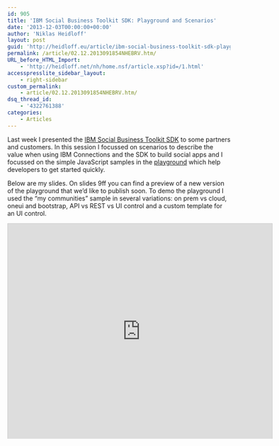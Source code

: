 ```yaml
---
id: 905
title: 'IBM Social Business Toolkit SDK: Playground and Scenarios'
date: '2013-12-03T00:00:00+00:00'
author: 'Niklas Heidloff'
layout: post
guid: 'http://heidloff.eu/article/ibm-social-business-toolkit-sdk-playground-and-scenarios/'
permalink: /article/02.12.2013091854NHEBRV.htm/
URL_before_HTML_Import:
    - 'http://heidloff.net/nh/home.nsf/article.xsp?id=/1.html'
accesspresslite_sidebar_layout:
    - right-sidebar
custom_permalink:
    - article/02.12.2013091854NHEBRV.htm/
dsq_thread_id:
    - '4322761388'
categories:
    - Articles
---
```


Last week I presented the [IBM Social Business Toolkit SDK](https://www.ibmdw.net/social/#socialapps) to some partners and customers. In this session I focussed on scenarios to describe the value when using IBM Connections and the SDK to build social apps and I focussed on the simple JavaScript samples in the [playground](https://greenhouse.lotus.com/sbt/SBTPlayground.nsf/JavaScriptSnippets.xsp) which help developers to get started quickly.

Below are my slides. On slides 9ff you can find a preview of a new version of the playground that we’d like to publish soon. To demo the playground I used the “my communities” sample in several variations: on prem vs cloud, oneui and bootstrap, API vs REST vs UI control and a custom template for an UI control.

<iframe allowfullscreen="" frameborder="0" height="486" marginheight="0" marginwidth="0" scrolling="no" src="http://www.slideshare.net/slideshow/embed_code/28728970?rel=0" style="border:1px solid #CCC;border-width:1px 1px 0;margin-bottom:5px" width="597"> </iframe>